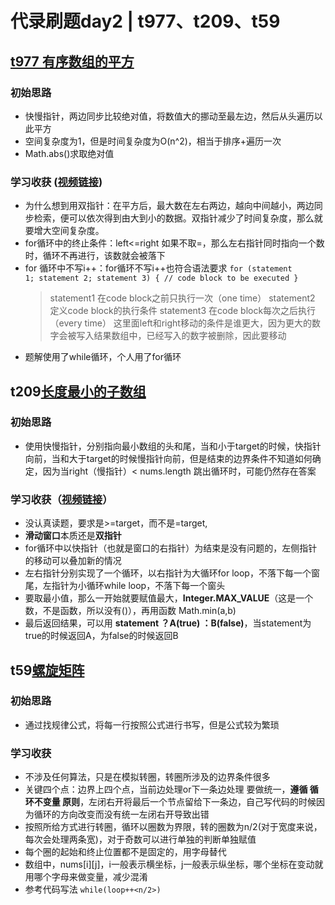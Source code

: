 # 代录刷题day2 | t977、t209、t59
## [t977 有序数组的平方](https://leetcode.cn/problems/squares-of-a-sorted-array/)
### 初始思路
  - 快慢指针，两边同步比较绝对值，将数值大的挪动至最左边，然后从头遍历以此平方
  - 空间复杂度为1，但是时间复杂度为O(n^2)，相当于排序+遍历一次
  - Math.abs()求取绝对值
### 学习收获 ([视频链接](https://www.bilibili.com/video/BV1QB4y1D7ep))
  - 为什么想到用双指针：在平方后，最大数在左右两边，越向中间越小，两边同步检索，便可以依次得到由大到小的数据。双指针减少了时间复杂度，那么就要增大空间复杂度。
  - for循环中的终止条件：left<=right 如果不取=，那么左右指针同时指向一个数时，循环不再进行，该数就会被落下
  - for 循环中不写i++：for循环不写i++也符合语法要求
    <code>for (statement 1; statement 2; statement 3) {
        // code block to be executed
      }</code>
      >statement1 在code block之前只执行一次（one time）
      >statement2 定义code block的执行条件
      >statement3 在code block每次之后执行（every time）
    这里面left和right移动的条件是谁更大，因为更大的数字会被写入结果数组中，已经写入的数字被删除，因此要移动
  - 题解使用了while循环，个人用了for循环
## t209[长度最小的子数组](https://leetcode.cn/problems/minimum-size-subarray-sum/)
### 初始思路
  - 使用快慢指针，分别指向最小数组的头和尾，当和小于target的时候，快指针向前，当和大于target的时候慢指针向前，但是结束的边界条件不知道如何确定，因为当right（慢指针）< nums.length 跳出循环时，可能仍然存在答案
### 学习收获（[视频链接](https://www.bilibili.com/video/BV1tZ4y1q7XE/?spm_id_from=333.788&vd_source=f0ddb4642249f19ba16b9ccf8ca6e632)）
  - 没认真读题，要求是>=target，而不是=target,
  - **滑动窗口**本质还是**双指针**
  - for循环中以快指针（也就是窗口的右指针）为结束是没有问题的，左侧指针的移动可以叠加新的情况
  - 左右指针分别实现了一个循环，以右指针为大循环for loop，不落下每一个窗尾，左指针为小循环while loop，不落下每一个窗头
  - 要取最小值，那么一开始就要赋值最大，**Integer.MAX_VALUE**（这是一个数，不是函数，所以没有()），再用函数 Math.min(a,b)
  - 最后返回结果，可以用 **statement ？A(true) ：B(false)**，当statement为true的时候返回A，为false的时候返回B
## t59[螺旋矩阵]()
### 初始思路
  - 通过找规律公式，将每一行按照公式进行书写，但是公式较为繁琐

### 学习收获
  - 不涉及任何算法，只是在模拟转圈，转圈所涉及的边界条件很多
  - 关键四个点：边界上四个点，当前边处理or下一条边处理 要做统一，**遵循  循环不变量 原则**，左闭右开将最后一个节点留给下一条边，自己写代码的时候因为循环的方向改变而没有统一左闭右开导致出错
  - 按照所给方式进行转圈，循环以圈数为界限，转的圈数为n/2(对于宽度来说，每次会处理两条宽)，对于奇数可以进行单独的判断单独赋值
  - 每个圈的起始和终止位置都不是固定的，用字母替代
  - 数组中，nums[i][j]，i一般表示横坐标，j一般表示纵坐标，哪个坐标在变动就用哪个字母来做变量，减少混淆
  - 参考代码写法
    <code>while(loop++<n/2>)</code>
